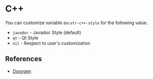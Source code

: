 # C++

You can customize variable `docstr-c++-style` for the following value.

* `javadoc` - Javadoc Style (default)
* `qt` - Qt Style
* `nil` - Respect to user's customization

## References

* [Doxygen](https://www.doxygen.nl/manual/docblocks.html)
